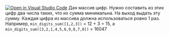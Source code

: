 [![Open in Visual Studio Code](https://classroom.github.com/assets/open-in-vscode-f059dc9a6f8d3a56e377f745f24479a46679e63a5d9fe6f495e02850cd0d8118.svg)](https://classroom.github.com/online_ide?assignment_repo_id=6521274&assignment_repo_type=AssignmentRepo)
Дан массив цифр. Нужно составить из этих цифр два числа таких, что их сумма минимальна. На выход выдать эту сумму. Каждая цифра из массива должна использоваться ровно 1 раз. Например, `min_digits_sum([1,2,3])` = 12 + 3 = 15, а `min_digits_sum([3,2,1,4,5,6,9,8,7,0])` = 16047
